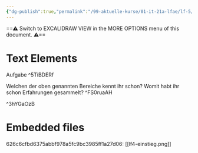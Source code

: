 ```yaml
---
{"dg-publish":true,"permalink":"/99-aktuelle-kurse/01-it-21a-lfae/lf-5/1-das-umfeld-der-softwareentwicklung-analysieren/01-einstieg/"}
---
```


==⚠  Switch to EXCALIDRAW VIEW in the MORE OPTIONS menu of this document. ⚠==


# Text Elements
Aufgabe  ^5TiBDERf

Welchen der oben genannten Bereiche kennt ihr schon? Womit habt ihr schon Erfahrungen gesammelt?  ^FS0ruaAH

<Text> ^3hYGaOzB


# Embedded files
626c6cfbd6375abbf978a5fc9bc3985ff1a27d06: [[lf4-einstieg.png]]


